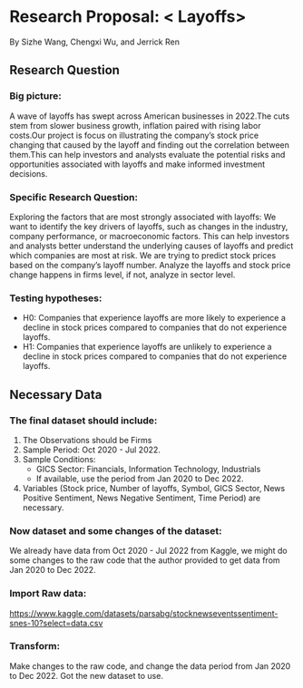# Research Proposal: < Layoffs>
By Sizhe Wang, Chengxi Wu, and Jerrick Ren
## Research Question
### Big picture:
A wave of layoffs has swept across American businesses in 2022.The cuts stem from slower business growth, inflation paired with rising labor costs.Our project is focus on illustrating the company’s stock price changing that caused by the layoff and  finding out the correlation between them.This can help investors and analysts evaluate the potential risks and opportunities associated with layoffs and make informed investment decisions.
### Specific Research Question:
Exploring the factors that are most strongly associated with layoffs: We want to identify the key drivers of layoffs, such as changes in the industry, company performance, or macroeconomic factors. This can help investors and analysts better understand the underlying causes of layoffs and predict which companies are most at risk.
We are trying to predict stock prices based on the company’s layoff number.
Analyze the layoffs and stock price change happens in firms level, if not, analyze in sector level.
### Testing hypotheses:
- H0: Companies that experience layoffs are more likely to experience a decline in stock prices compared to companies that do not experience layoffs.
- H1: Companies that experience layoffs are unlikely to experience a decline in stock prices compared to companies that do not experience layoffs.

## Necessary Data
### The final dataset should include:
1. The Observations should be Firms
2. Sample Period: Oct 2020 - Jul 2022.
3. Sample Conditions: 
    - GICS Sector: Financials, Information Technology, Industrials
    - If available, use the period from Jan 2020 to Dec 2022.
4. Variables (Stock price, Number of layoffs, Symbol, GICS Sector, News Positive Sentiment, News Negative Sentiment, Time Period) are necessary.
### Now dataset and some changes of the dataset:
We already have data from Oct 2020 - Jul 2022 from Kaggle, we might do some changes to the raw code that the author provided to get data from Jan 2020 to Dec 2022. 
### Import Raw data: 
https://www.kaggle.com/datasets/parsabg/stocknewseventssentiment-snes-10?select=data.csv 
### Transform:
Make changes to the raw code, and change the data period from Jan 2020 to Dec 2022. Got the new dataset to use. 

